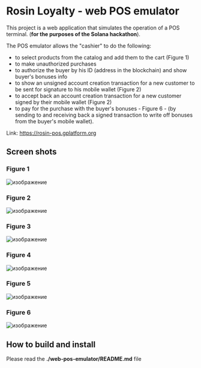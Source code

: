# Rosin Loyalty - web POS emulator

This project is a web application that simulates the operation of a POS terminal. (**for the purposes of the Solana hackathon**).

The POS emulator allows the "cashier" to do the following:
- to select products from the catalog and add them to the cart (Figure 1)
- to make unauthorized purchases
- to authorize the buyer by his ID (address in the blockchain) and show buyer's bonuses info
- to show an unsigned account creation transaction for a new customer to be sent for signature to his mobile wallet (Figure 2)
- to accept back an account creation transaction for a new customer signed by their mobile wallet (Figure 2)
- to pay for the purchase with the buyer's bonuses - Figure 6 - (by sending to and receiving back a signed transaction to write off bonuses from the buyer's mobile wallet).

Link: https://rosin-pos.gplatform.org


## Screen shots

### Figure 1

![изображение](https://user-images.githubusercontent.com/6206939/109153757-be7b3280-7786-11eb-83d2-c0160fb4a5f6.png)

### Figure 2

![изображение](https://user-images.githubusercontent.com/6206939/109638825-e8a66900-7b67-11eb-9a11-be02ed23194b.png)

### Figure 3

![изображение](https://user-images.githubusercontent.com/6206939/109639158-4c309680-7b68-11eb-910a-112f7187f2e6.png)

### Figure 4

![изображение](https://user-images.githubusercontent.com/6206939/109639317-771aea80-7b68-11eb-98bf-8cdad436aa45.png)

### Figure 5

![изображение](https://user-images.githubusercontent.com/6206939/109639369-89952400-7b68-11eb-93c0-9da8781c7dd1.png)

### Figure 6

![изображение](https://user-images.githubusercontent.com/6206939/109639531-bcd7b300-7b68-11eb-86c0-6831578ad74b.png)


## How to build and install

Please read the **./web-pos-emulator/README.md** file
